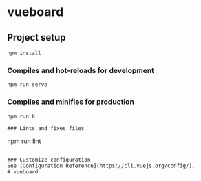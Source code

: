 # vueboard

## Project setup
```
npm install
```

### Compiles and hot-reloads for development
```
npm run serve
```

### Compiles and minifies for production
```
npm run b

### Lints and fixes files
```
npm run lint
```

### Customize configuration
See [Configuration Reference](https://cli.vuejs.org/config/).
#   v u e b o a r d  
 